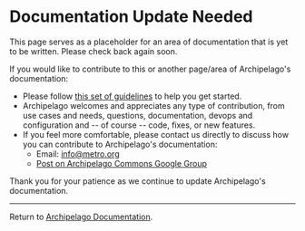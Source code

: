# Documentation Update Needed

This page serves as a placeholder for an area of documentation that is yet to be written. Please check back again soon.

If you would like to contribute to this or another page/area of Archipelago's documentation:
- Please follow [this set of guidelines](giveortake.md) to help you get started.
- Archipelago welcomes and appreciates any type of contribution, from use cases and needs, questions, documentation, devops and configuration and -- of course -- code, fixes, or new features.
- If you feel more comfortable, please contact us directly to discuss how you can contribute to Archipelago's documentation:
    - Email: <info@metro.org>
    - [Post on Archipelago Commons Google Group](https://groups.google.com/forum/#!forum/archipelago-commons )

Thank you for your patience as we continue to update Archipelago's documentation.

___

Return to [Archipelago Documentation](index.md).
